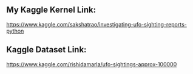 ## My Kaggle Kernel Link:
https://www.kaggle.com/sakshatrao/investigating-ufo-sighting-reports-python

## Kaggle Dataset Link:
https://www.kaggle.com/rishidamarla/ufo-sightings-approx-100000
